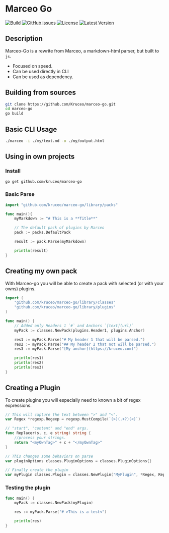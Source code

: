 # Marceo Go

[![Build](https://github.com/Kruceo/marceo-go/actions/workflows/build.yml/badge.svg)](https://github.com/Kruceo/marceo-go/actions/workflows/build.yml)
[![GitHub issues](https://img.shields.io/github/issues/kruceo/marceo-go)](https://github.com/kruceo/marceo-go/issues)
[![License](https://img.shields.io/github/license/kruceo/marceo-go)](https://github.com/kruceo/marceo-go/blob/master/LICENSE)
[![Latest Version](https://img.shields.io/github/v/release/kruceo/marceo-go)](https://github.com/kruceo/marceo/releases)

## Description

Marceo-Go is a rewrite from Marceo, a markdown-html parser, but built to `js`. 

- Focused on speed.
- Can be used directly in CLI
- Can be used as dependency.

## Building from sources

```bash
git clone https://github.com/Kruceo/marceo-go.git
cd marceo-go
go build
```

## Basic CLI Usage

```bash 
./marceo -i ./my/text.md -o ./my/output.html
```

## Using in own projects 

### Install

```bash
go get github.com/kruceo/marceo-go
```

### Basic Parse

```go
import "github.com/kruceo/marceo-go/library/packs"

func main(){
    myMarkdown := "# This is a **Title**"

    // The default pack of plugins by Marceo
    pack := packs.DefaultPack

    result := pack.Parse(myMarkdown)

    println(result)
}
```

## Creating my own pack

With Marceo-go you will be able to create a pack with selected (or with your owns) plugins.

```go
import (
	"github.com/kruceo/marceo-go/library/classes"
	"github.com/kruceo/marceo-go/library/plugins"
)

func main() {
	// Added only Headers 1 `#` and Anchors `[text](url)`
	myPack := classes.NewPack(plugins.Header1, plugins.Anchor)

	res1 := myPack.Parse("# My header 1 that will be parsed.")
	res2 := myPack.Parse("## My header 2 that not will be parsed.")
	res3 := myPack.Parse("[My anchor](https://kruceo.com)")

	println(res1)
	println(res2)
	println(res3)
}
```

## Creating a Plugin
To create plugins you will especially need to known a bit of regex expressions.

```go
// This will capture the text between ">" and "<".
var Regex *regexp.Regexp = regexp.MustCompile(`(>)(.+?)(<)`)

// "start", "content" and "end" args.
func Replacer(s, c, e string) string {
	//process your strings.
	return "<myOwnTag>" + c + "</myOwnTag>"
}

// This changes some behaviors on parse
var pluginOptions classes.PluginOptions = classes.PluginOptions{}

// Finally create the plugin
var myPlugin classes.Plugin = classes.NewPlugin("MyPlugin", *Regex, Replacer, pluginOptions)
```

### Testing the plugin

```go
func main() {
	myPack := classes.NewPack(myPlugin)

	res := myPack.Parse("# >This is a test<")

	println(res)
}
```